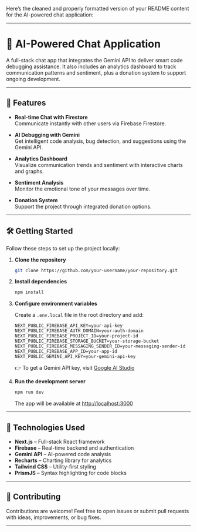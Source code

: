 Here’s the cleaned and properly formatted version of your README content for the AI-powered chat application:

---

# 💬 AI-Powered Chat Application

A full-stack chat app that integrates the Gemini API to deliver smart code debugging assistance. It also includes an analytics dashboard to track communication patterns and sentiment, plus a donation system to support ongoing development.

---

## 🚀 Features

- **Real-time Chat with Firestore**  
  Communicate instantly with other users via Firebase Firestore.

- **AI Debugging with Gemini**  
  Get intelligent code analysis, bug detection, and suggestions using the Gemini API.

- **Analytics Dashboard**  
  Visualize communication trends and sentiment with interactive charts and graphs.

- **Sentiment Analysis**  
  Monitor the emotional tone of your messages over time.

- **Donation System**  
  Support the project through integrated donation options.

---

## 🛠️ Getting Started

Follow these steps to set up the project locally:

1. **Clone the repository**

    ```bash
    git clone https://github.com/your-username/your-repository.git
    ```

2. **Install dependencies**

    ```bash
    npm install
    ```

3. **Configure environment variables**

    Create a `.env.local` file in the root directory and add:

    ```env
    NEXT_PUBLIC_FIREBASE_API_KEY=your-api-key
    NEXT_PUBLIC_FIREBASE_AUTH_DOMAIN=your-auth-domain
    NEXT_PUBLIC_FIREBASE_PROJECT_ID=your-project-id
    NEXT_PUBLIC_FIREBASE_STORAGE_BUCKET=your-storage-bucket
    NEXT_PUBLIC_FIREBASE_MESSAGING_SENDER_ID=your-messaging-sender-id
    NEXT_PUBLIC_FIREBASE_APP_ID=your-app-id
    NEXT_PUBLIC_GEMINI_API_KEY=your-gemini-api-key
    ```

    👉 To get a Gemini API key, visit [Google AI Studio](https://aistudio.google.com/)

4. **Run the development server**

    ```bash
    npm run dev
    ```

    The app will be available at [http://localhost:3000](http://localhost:3000)

---

## 🧰 Technologies Used

- **Next.js** – Full-stack React framework  
- **Firebase** – Real-time backend and authentication  
- **Gemini API** – AI-powered code analysis  
- **Recharts** – Charting library for analytics  
- **Tailwind CSS** – Utility-first styling  
- **PrismJS** – Syntax highlighting for code blocks

---

## 🤝 Contributing

Contributions are welcome! Feel free to open issues or submit pull requests with ideas, improvements, or bug fixes.

---
